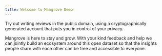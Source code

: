 ```yaml
---
title: Welcome to Mangrove Demo!
---
```


Try out writing reviews in the public domain, using a cryptographically generated account that puts you in control of your privacy.   
   
Mangrove is here to stay and grow. With your kind feedback and help we can jointly build an ecosystem around this open dataset so that the insights people share with each other can be free and accessible to everyone.
